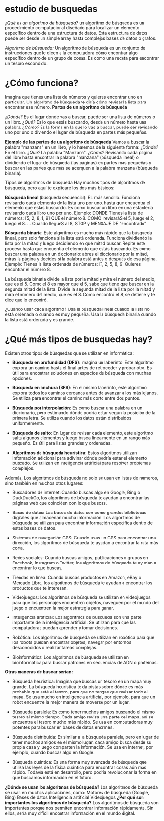# estudio de busquedas

*¿Qué es un algoritmo de búsqueda?*
un algoritmo de búsqueda es un procedimiento computacional diseñado para localizar un elemento específico dentro de una estructura de datos. Esta estructura de datos puede ser desde un simple array hasta complejas bases de datos o grafos.

*Algoritmo de búsqueda:* Un algoritmo de búsqueda es un conjunto de instrucciones que le dicen a la computadora cómo encontrar algo específico dentro de un grupo de cosas. Es como una receta para encontrar un tesoro escondido.

# ¿Cómo funciona?
Imagina que tienes una lista de números y quieres encontrar uno en particular. Un algoritmo de búsqueda te diría cómo revisar la lista para encontrar ese número. 
**Partes de un algoritmo de búsqueda**

*¿Dónde?* Es el lugar donde vas a buscar, puede ser una lista de números o un libro.
*¿Qué?* Es lo que estás buscando, desde un número hasta una palabra.
*¿Cómo?* Es la forma en la que lo vas a buscar, puede ser revisando uno por uno o diviendo el lugar de búsqueda en partes más pequeñas.

**Ejemplo de las partes de un algoritmo de búsqueda**
Vamos a buscar la palabra "manzana" en un libro, y lo haremos de la siguiente forma:
*¿Dónde?* En el libro.
*¿Qué?* La palabra "Manzana".
*¿Cómo?* Revisando cada página del libro hasta encontrar la palabra "manzana" (búsqueda lineal) o dividiendo el lugar de búsqueda (las páginas) en partes más pequeñas y buscar en las partes que más se acerquen a la palabra manzana (búsqueda binaria).

Tipos de algoritmos de búsqueda Hay muchos tipos de algoritmos de búsqueda, pero aquí te explicaré los dos más básicos:

**Búsqueda lineal** (búsqueda secuencial): EL más sencillo.
Funciona revisando cada elemento de la lista uno por uno, hasta que encuentra el elemento que estás buscando.
Es como buscar un libro en una estantería revisando cada libro uno por uno.
Ejemplo:
DONDE Tienes la lista de números: [5, 2, 8, 1, 9]
QUE el número 8.
COMO: revisaráS el 5, luego el 2, luego el 8. ... Cuando llegueS al 8, STOP y MENSAJE DE "encontrado"

**Búsqueda binaria**: Este algoritmo es mucho más rápido que la búsqueda lineal, pero solo funciona si la lista está ordenada. Funciona dividiendo la lista por la mitad y luego decidiendo en qué mitad buscar. Repite este proceso hasta que encuentra el elemento que estás buscando. Es como buscar una palabra en un diccionario: abres el diccionario por la mitad, miras la página y decides si la palabra está antes o después de esa página. Ejemplo: Tienes la lista ordenada de números: [1, 2, 5, 8, 9] Quieres encontrar el número 8. 

La búsqueda binaria divide la lista por la mitad y mira el número del medio, que es el 5. Como el 8 es mayor que el 5, sabe que tiene que buscar en la segunda mitad de la lista. Divide la segunda mitad de la lista por la mitad y mira el número del medio, que es el 8. Como encontró el 8, se detiene y te dice que lo encontró. 

¿Cuándo usar cada algoritmo? 
Usa la búsqueda lineal cuando la lista no está ordenada o cuando es muy pequeña.
Usa la búsqueda binaria cuando la lista está ordenada y es grande. 

# ¿Qué más tipos de busquedas hay?
Existen otros tipos de búsquedas que se utilizan en informática:

- **Búsqueda en profundidad (DFS)**: Imagina un laberinto. Este algoritmo explora un camino hasta el final antes de retroceder y probar otro. Es útil para encontrar soluciones en espacios de búsqueda con muchas opciones.

- **Búsqueda en anchura (BFS)**: En el mismo laberinto, este algoritmo explora todos los caminos cercanos antes de avanzar a los más lejanos. Se utiliza para encontrar el camino más corto entre dos puntos.

- **Búsqueda por interpolación**: Es como buscar una palabra en un diccionario, pero estimando dónde podría estar según la posición de la primera letra. Se utiliza cuando los datos están distribuidos uniformemente.

- **Búsqueda de salto**: En lugar de revisar cada elemento, este algoritmo salta algunos elementos y luego busca linealmente en un rango más pequeño. Es útil para listas grandes y ordenadas.

- **Algoritmos de búsqueda heurística**: Estos algoritmos utilizan información adicional para adivinar dónde podría estar el elemento buscado. Se utilizan en inteligencia artificial para resolver problemas complejos.

Además, Los algoritmos de búsqueda no solo se usan en listas de números, sino también en muchos otros lugares:

- Buscadores de internet: Cuando buscas algo en Google, Bing o DuckDuckGo, los algoritmos de búsqueda te ayudan a encontrar las páginas web que coinciden con lo que buscas.

- Bases de datos: Las bases de datos son como grandes bibliotecas digitales que almacenan mucha información. Los algoritmos de búsqueda se utilizan para encontrar información específica dentro de estas bases de datos.

- Sistemas de navegación GPS: Cuando usas un GPS para encontrar una dirección, los algoritmos de búsqueda te ayudan a encontrar la ruta más corta.

- Redes sociales: Cuando buscas amigos, publicaciones o grupos en Facebook, Instagram o Twitter, los algoritmos de búsqueda te ayudan a encontrar lo que buscas.

- Tiendas en línea: Cuando buscas productos en Amazon, eBay o Mercado Libre, los algoritmos de búsqueda te ayudan a encontrar los productos que te interesan.

- Videojuegos: Los algoritmos de búsqueda se utilizan en videojuegos para que los personajes encuentren objetos, naveguen por el mundo del juego o encuentren la mejor estrategia para ganar.
- Inteligencia artificial: Los algoritmos de búsqueda son una parte importante de la inteligencia artificial. Se utilizan para que las computadoras puedan aprender y tomar decisiones.

- Robótica: Los algoritmos de búsqueda se utilizan en robótica para que los robots puedan encontrar objetos, navegar por entornos desconocidos o realizar tareas complejas.

- Bioinformática: Los algoritmos de búsqueda se utilizan en bioinformática para buscar patrones en secuencias de ADN o proteínas.

**Otras maneras de buscar serían:**

- Búsqueda heurística:
Imagina que buscas un tesoro en un mapa muy grande. La búsqueda heurística te da pistas sobre dónde es más probable que esté el tesoro, para que no tengas que revisar todo el mapa.
Se usa mucho en inteligencia artificial, por ejemplo, para que un robot encuentre la mejor manera de moverse por un lugar.

- Búsqueda paralela:
Es como tener muchos amigos buscando el mismo tesoro al mismo tiempo. Cada amigo revisa una parte del mapa, así se encuentra el tesoro mucho más rápido.
Se usa en computadoras muy potentes para buscar en bases de datos enormes.

- Búsqueda distribuida:
Es similar a la búsqueda paralela, pero en lugar de tener muchos amigos en el mismo lugar, cada amigo busca desde su propia casa y luego comparten la información.
Se usa en internet, por ejemplo, cuando buscas algo en Google.

- Búsqueda cuántica:
Es una forma muy avanzada de búsqueda que utiliza las leyes de la física cuántica para encontrar cosas aún más rápido.
Todavía está en desarrollo, pero podría revolucionar la forma en que buscamos información en el futuro.


**¿Dónde se usan los algoritmos de búsqueda?**
Los algoritmos de búsqueda se usan en muchas aplicaciones, como: Motores de búsqueda (Google, Bing) Bases de datos Inteligencia artificial Videojuegos
**¿Por qué son importantes los algoritmos de búsqueda?**
 Los algoritmos de búsqueda son importantes porque nos permiten encontrar información rápidamente. Sin ellos, sería muy difícil encontrar información en el mundo digital.

